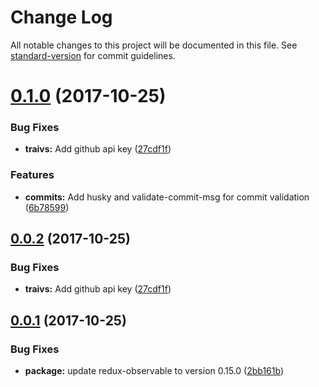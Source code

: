 # Change Log

All notable changes to this project will be documented in this file. See [standard-version](https://github.com/conventional-changelog/standard-version) for commit guidelines.

<a name="0.1.0"></a>
# [0.1.0](https://github.com/gmarcos87/lime-app/compare/v0.0.1...v0.1.0) (2017-10-25)


### Bug Fixes

* **traivs:** Add github api key ([27cdf1f](https://github.com/gmarcos87/lime-app/commit/27cdf1f))


### Features

* **commits:** Add husky and validate-commit-msg for commit validation ([6b78599](https://github.com/gmarcos87/lime-app/commit/6b78599))



<a name="0.0.2"></a>
## [0.0.2](https://github.com/gmarcos87/lime-app/compare/v0.0.1...v0.0.2) (2017-10-25)


### Bug Fixes

* **traivs:** Add github api key ([27cdf1f](https://github.com/gmarcos87/lime-app/commit/27cdf1f))



<a name="0.0.1"></a>
## [0.0.1](https://github.com/gmarcos87/lime-app/compare/0.0.1-alpha1...0.0.1) (2017-10-25)


### Bug Fixes

* **package:** update redux-observable to version 0.15.0 ([2bb161b](https://github.com/gmarcos87/lime-app/commit/2bb161b))
